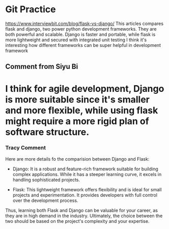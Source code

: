 # Git Practice
https://www.interviewbit.com/blog/flask-vs-django/
This articles compares flask and django, two power python development frameworks.
They are both powerful and scalable. Django is faster and portable, while flask is more lightweight and secured with integrated unit testing
I think it's interesting how different frameworks can be super helpful in development framework

## Comment from Siyu Bi
I think for agile development, Django is more suitable since it's smaller and more flexible, while using flask might require a more rigid plan of software structure. 
=======
### Tracy Comment

Here are more details fo the comparision between Django and Flask: 

 - Django: It is a robust and feature-rich framework suitable for building complex applications. While it has a steeper learning curve, it excels in handling sophisticated projects.

 - Flask: This lightweight framework offers flexibility and is ideal for small projects and experimentation. It provides developers with full control over the development process.

Thus, learning both Flask and Django can be valuable for your career, as they are in high demand in the industry. Ultimately, the choice between the two should be based on the project's complexity and your expertise.
